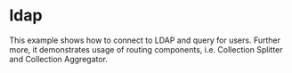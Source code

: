 ldap
====

This example shows how to connect to LDAP and query for users. Further more, it demonstrates usage of routing components, i.e. Collection Splitter and Collection Aggregator.
